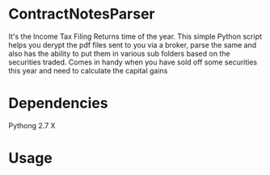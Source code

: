 # ContractNotesParser
It's the Income Tax Filing Returns time of the year. This simple Python script helps you derypt the pdf files sent to you via a broker, parse the same and also has the ability to put them in various sub folders based on the securities traded. Comes in handy when you have sold off some securities this year and need to calculate the capital gains

# Dependencies
Pythong 2.7 X

# Usage
